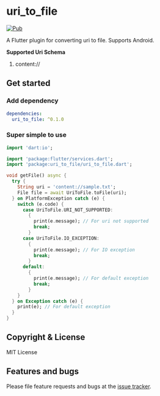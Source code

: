 # uri_to_file

[![Pub](https://img.shields.io/pub/v/uri_to_file.svg?style=flat-square&logo=flutter&label=uri_to_file&color=blue)](https://pub.dev/packages/uri_to_file)

A Flutter plugin for converting uri to file. Supports Android.

**Supported Uri Schema**

1. content://

## Get started

### Add dependency

```yaml
dependencies:
  uri_to_file: ^0.1.0
```

### Super simple to use

```dart
import 'dart:io';

import 'package:flutter/services.dart';
import 'package:uri_to_file/uri_to_file.dart';

void getFile() async {
  try {
    String uri = 'content://sample.txt';
    File file = await UriToFile.toFile(uri);
  } on PlatformException catch (e) {
    switch (e.code) {
      case UriToFile.URI_NOT_SUPPORTED:
        {
          print(e.message); // For uri not supported
          break;
        }
      case UriToFile.IO_EXCEPTION:
        {
          print(e.message); // For IO exception
          break;
        }
      default:
        {
          print(e.message); // For default exception
          break;
        }
    }
  } on Exception catch (e) {
    print(e); // For default exception
  }
}
```

## Copyright & License

MIT License

## Features and bugs

Please file feature requests and bugs at the [issue tracker][tracker].

[tracker]: https://github.com/Nikhil1999/uri-to-file/issues
